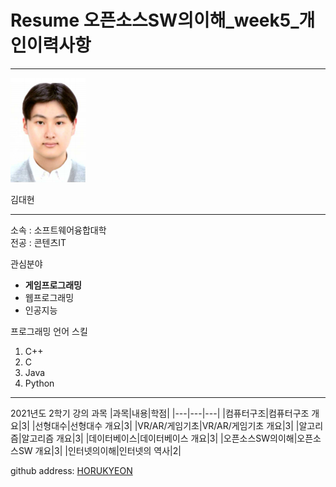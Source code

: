 # Resume 오픈소스SW의이해_week5_개인이력사항
---
![이력서사진](증명사진.png)

김대현  

---

소속 : 소프트웨어융합대학  
전공 : 콘텐츠IT


관심분야
* **게임프로그래밍**
* 웹프로그래밍
* 인공지능

프로그래밍 언어 스킬
1. C++
2. C
3. Java
4. Python

---------

2021년도 2학기 강의 과목
|과목|내용|학점|
|---|---|---|
|컴퓨터구조|컴퓨터구조 개요|3|
|선형대수|선형대수 개요|3|
|VR/AR/게임기초|VR/AR/게임기초 개요|3|
|알고리즘|알고리즘 개요|3|
|데이터베이스|데이터베이스 개요|3|
|오픈소스SW의이해|오픈소스SW 개요|3|
|인터넷의이해|인터넷의 역사|2|


github address: [HORUKYEON][github]

[github]:http://github.com/HORUKYEON



